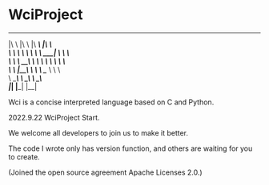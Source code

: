# WciProject

 ___       __       ________      ___       
|\  \     |\  \    |\   ____\    |\  \      
\ \  \    \ \  \   \ \  \___|    \ \  \    
 \ \  \  __\ \  \   \ \  \        \ \  \  
  \ \  \|\__\_\  \   \ \  \____    \ \  \  
   \ \____________\   \ \_______\   \ \__\  
    \|____________|    \|_______|    \|__|  

Wci is a concise interpreted language based on C and Python.

2022.9.22 WciProject Start.

We welcome all developers to join us to make it better.

The code I wrote only has version function, and others are waiting for you to create.

(Joined the open source agreement Apache Licenses 2.0.)
